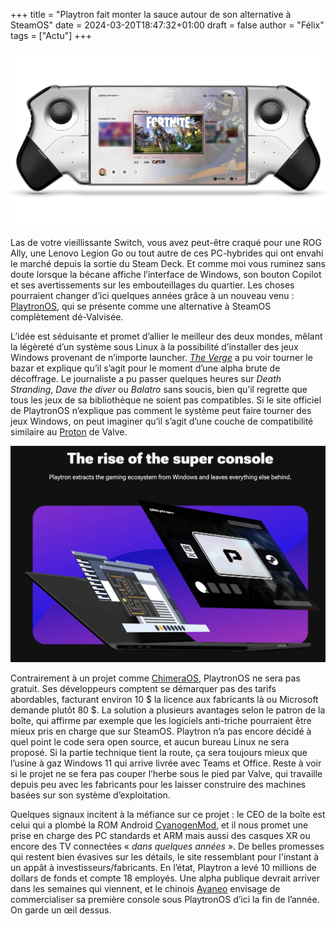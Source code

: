 +++
title = "Playtron fait monter la sauce autour de son alternative à SteamOS"
date = 2024-03-20T18:47:32+01:00
draft = false
author = "Félix"
tags = ["Actu"]
+++ 

![Un rendu 3D de Playtron sur une console imaginaire.](mockup.jpeg "Un rendu de Playtron sur une console portable imaginaire qui me file des crampes aux mains rien qu'en la regardant.")

Las de votre vieillissante Switch, vous avez peut-être craqué pour une ROG Ally, une Lenovo Legion Go ou tout autre de ces PC-hybrides qui ont envahi le marché depuis la sortie du Steam Deck. Et comme moi vous ruminez sans doute lorsque la bécane affiche l’interface de Windows, son bouton Copilot et ses avertissements sur les embouteillages du quartier. Les choses pourraient changer d’ici quelques années grâce à un nouveau venu : [PlaytronOS](https://www.playtron.one), qui se présente comme une alternative à SteamOS complètement dé-Valvisée.

L’idée est séduisante et promet d’allier le meilleur des deux mondes, mêlant la légèreté d’un système sous Linux à la possibilité d’installer des jeux Windows provenant de n’importe launcher. *[The Verge](https://www.theverge.com/24090470/playtron-gaming-os-linux-handhelds-exclusive)* a pu voir tourner le bazar et explique qu’il s’agit pour le moment d’une alpha brute de décoffrage. Le journaliste a pu passer quelques heures sur *Death Stranding*, *Dave the diver* ou *Balatro* sans soucis, bien qu’il regrette que tous les jeux de sa bibliothèque ne soient pas compatibles. Si le site officiel de PlaytronOS n’explique pas comment le système peut faire tourner des jeux Windows, on peut imaginer qu’il s’agit d’une couche de compatibilité similaire au [Proton](https://fr.wikipedia.org/wiki/Proton_(logiciel)) de Valve.

![Image promotionelle Playtron](playtron.png)

Contrairement à un projet comme [ChimeraOS](https://chimeraos.org), PlaytronOS ne sera pas gratuit. Ses développeurs comptent se démarquer pas des tarifs abordables, facturant environ 10 $ la licence aux fabricants là ou Microsoft demande plutôt 80 $. La solution a plusieurs avantages selon le patron de la boîte, qui affirme par exemple que les logiciels anti-triche pourraient être mieux pris en charge que sur SteamOS. Playtron n’a pas encore décidé à quel point le code sera open source, et aucun bureau Linux ne sera proposé. Si la partie technique tient la route, ça sera toujours mieux que l’usine à gaz Windows 11 qui arrive livrée avec Teams et Office. Reste à voir si le projet ne se fera pas couper l’herbe sous le pied par Valve, qui travaille depuis peu avec les fabricants pour les laisser construire des machines basées sur son système d’exploitation.

Quelques signaux incitent à la méfiance sur ce projet : le CEO de la boîte est celui qui a plombé la ROM Android [CyanogenMod](https://fr.wikipedia.org/wiki/CyanogenMod), et il nous promet une prise en charge des PC standards et ARM mais aussi des casques XR ou encore des TV connectées « *dans quelques années* ». De belles promesses qui restent bien évasives sur les détails, le site ressemblant pour l'instant à un appât à investisseurs/fabricants. En l’état, Playtron a levé 10 millions de dollars de fonds et compte 18 employés. Une alpha publique devrait arriver dans les semaines qui viennent, et le chinois [Ayaneo](https://www.ayaneo.com) envisage de commercialiser sa première console sous PlaytronOS d’ici la fin de l’année. On garde un œil dessus.
